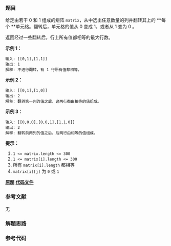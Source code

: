 ### 题目
给定由若干 0 和 1 组成的矩阵 `matrix`，从中选出任意数量的列并翻转其上的  **每个  **单元格。翻转后，单元格的值从 0 变成 1，或者从
1 变为 0 。

返回经过一些翻转后，行上所有值都相等的最大行数。



**示例 1：**

    
    
    输入: [[0,1],[1,1]]
    输出: 1
    解释: 不进行翻转，有 1 行所有值都相等。
    

**示例 2：**

    
    
    输入: [[0,1],[1,0]]
    输出: 2
    解释: 翻转第一列的值之后，这两行都由相等的值组成。
    

**示例 3：**

    
    
    输入: [[0,0,0],[0,0,1],[1,1,0]]
    输出: 2
    解释: 翻转前两列的值之后，后两行由相等的值组成。



**提示：**

  1. `1 <= matrix.length <= 300`
  2. `1 <= matrix[i].length <= 300`
  3. 所有 `matrix[i].length` 都相等
  4. `matrix[i][j]` 为 `0` 或 `1`

 **[原题](https://leetcode-cn.com/problems/flip-columns-for-maximum-number-of-equal-rows/)**    **[代码文件]()**


### 参考文献
无

### 解题思路




### 参考代码

```go


```




